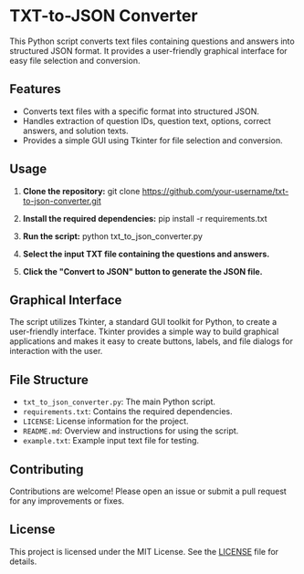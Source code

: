 # TXT-to-JSON Converter

This Python script converts text files containing questions and answers into structured JSON format. It provides a user-friendly graphical interface for easy file selection and conversion.

## Features

- Converts text files with a specific format into structured JSON.
- Handles extraction of question IDs, question text, options, correct answers, and solution texts.
- Provides a simple GUI using Tkinter for file selection and conversion.

## Usage

1. **Clone the repository:**
git clone https://github.com/your-username/txt-to-json-converter.git


2. **Install the required dependencies:**
pip install -r requirements.txt


3. **Run the script:**
python txt_to_json_converter.py

4. **Select the input TXT file containing the questions and answers.**
   
6. **Click the "Convert to JSON" button to generate the JSON file.**

## Graphical Interface

The script utilizes Tkinter, a standard GUI toolkit for Python, to create a user-friendly interface. Tkinter provides a simple way to build graphical applications and makes it easy to create buttons, labels, and file dialogs for interaction with the user.

## File Structure

- `txt_to_json_converter.py`: The main Python script.
- `requirements.txt`: Contains the required dependencies.
- `LICENSE`: License information for the project.
- `README.md`: Overview and instructions for using the script.
- `example.txt`: Example input text file for testing.

## Contributing

Contributions are welcome! Please open an issue or submit a pull request for any improvements or fixes.

## License

This project is licensed under the MIT License. See the [LICENSE](LICENSE) file for details.
